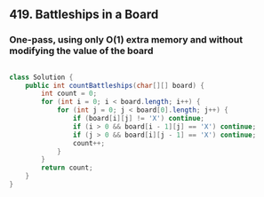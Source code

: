 ## 419. Battleships in a Board



### One-pass, using only O(1) extra memory and without modifying the value of the board

```java

class Solution {
    public int countBattleships(char[][] board) {
        int count = 0;
        for (int i = 0; i < board.length; i++) {
            for (int j = 0; j < board[0].length; j++) {
                if (board[i][j] != 'X') continue;
                if (i > 0 && board[i - 1][j] == 'X') continue;
                if (j > 0 && board[i][j - 1] == 'X') continue;
                count++;
            }
        }
        return count;
    }
}

```
